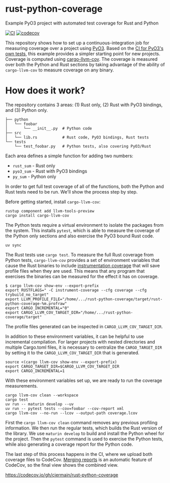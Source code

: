 # rust-python-coverage
Example PyO3 project with automated test coverage for Rust and Python

[![CI](https://github.com/cjermain/rust-python-coverage/actions/workflows/CI.yml/badge.svg)](https://github.com/cjermain/rust-python-coverage/actions/workflows/CI.yml)
[![codecov](https://codecov.io/gh/cjermain/rust-python-coverage/branch/main/graph/badge.svg?token=NWHDJ22L8I)](https://codecov.io/gh/cjermain/rust-python-coverage)

This repository shows how to set up a continuous-integration job for measuring
coverage over a project using [PyO3](https://github.com/PyO3/pyo3). Based on
the [CI for PyO3's own tests](https://github.com/PyO3/pyo3/blob/main/.github/workflows/ci.yml#L306),
this example provides a simpler starting point for new projects. Coverage is
computed using [cargo-llvm-cov](https://github.com/taiki-e/cargo-llvm-cov). The
coverage is measured over both the Python and Rust sections by taking advantage
of the ability of `cargo-llvm-cov` to measure coverage on any binary.

# How does it work?

The repository contains 3 areas: (1) Rust only, (2) Rust with PyO3 bindings, and
(3) Python only.

```
├── python
│   └── foobar
│       └── __init__.py  # Python code
├── src
│   └── lib.rs           # Rust code, PyO3 bindings, Rust tests
└── tests
    └── test_foobar.py   # Python tests, also covering PyO3/Rust
```

Each area defines a simple function for adding two numbers:

* `rust_sum` - Rust only
* `pyo3_sum` - Rust with PyO3 bindings
* `py_sum` - Python only

In order to get full test coverage of all of the functions, both the Python
and Rust tests need to be run. We'll show the process step by step.

Before getting started, install `cargo-llvm-cov`:

```
rustup component add llvm-tools-preview
cargo install cargo-llvm-cov
```

The Python tests require a virtual environment to isolate the packages from the
system. This installs `pytest`, which is able to measure the coverage of the
Python only sections and also exercise the PyO3 bound Rust code.

```
uv sync
```

The Rust tests use `cargo test`. To measure the full Rust coverage from Python
tests, `cargo-llvm-cov` provides a set of environment variables that cause the
Rust binaries to include [instrumentation coverage](https://doc.rust-lang.org/stable/rustc/instrument-coverage.html)
that will save profile files when they are used. This means that any program
that exercises the binaries can be measured for the effect it has on coverage.

```
$ cargo llvm-cov show-env --export-prefix
export RUSTFLAGS=" -C instrument-coverage --cfg coverage --cfg trybuild_no_target"
export LLVM_PROFILE_FILE="/home/.../rust-python-coverage/target/rust-python-coverage-%m.profraw"
export CARGO_INCREMENTAL="0"
export CARGO_LLVM_COV_TARGET_DIR="/home/.../rust-python-coverage/target"
```

The profile files generated can be inspected in `CARGO_LLVM_COV_TARGET_DIR`.

In addition to these environment variables, it can be helpful to use incremental
compilation. For larger projects with nested directories and multiple Cargo.toml
files, it is necessary to centralize the `CARGO_TARGET_DIR` by setting it to the
`CARGO_LLVM_COV_TARGET_DIR` that is generated.

```
source <(cargo llvm-cov show-env --export-prefix)
export CARGO_TARGET_DIR=$CARGO_LLVM_COV_TARGET_DIR
export CARGO_INCREMENTAL=1
```

With these environment variables set up, we are ready to run the coverage
measurements.

```
cargo llvm-cov clean --workspace
cargo test
uv run -- maturin develop --uv
uv run -- pytest tests --cov=foobar --cov-report xml
cargo llvm-cov --no-run --lcov --output-path coverage.lcov
```

First the `cargo llvm-cov clean` command removes any previous profiling
information. We then run the regular tests, which builds the Rust version
of the library. We use `maturin develop` to build and install the Python
wheel for the project. Then the `pytest` command is used to exercise the
Python tests, while also generating a coverage report for the Python code.

The last step of this process happens in the CI, where we upload both coverage
files to CodeCov. [Merging reports](https://docs.codecov.com/docs/merging-reports)
is an automatic feature of CodeCov, so the final view shows the combined view.

https://codecov.io/gh/cjermain/rust-python-coverage

